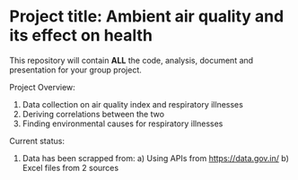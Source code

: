 # Project title: Ambient air quality and its effect on health

This repository will contain **ALL** the code, analysis, document and presentation for your group project.

Project Overview: 
1) Data collection on air quality index and respiratory illnesses
2) Deriving correlations between the two
3) Finding environmental causes for respiratory illnesses 

Current status: 
1) Data has been scrapped from:
   a) Using APIs from https://data.gov.in/
   b) Excel files from 2 sources
